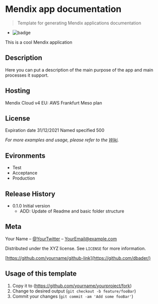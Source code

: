 # Mendix app documentation
> Template for generating Mendix applications documentation

- ![badge](https://img.shields.io/badge/MxVersion-8.0.0-informational)

This is a cool Mendix application

## Description
Here you can put a description of the main purpose of the app and main processes it support.

## Hosting
Mendix Cloud v4 EU: AWS Frankfurt
Meso plan

## License
Expiration date 31/12/2021
Named specified 500

_For more examples and usage, please refer to the [Wiki][wiki]._

## Evironments
- Test
- Acceptance
- Production

## Release History

* 0.1.0 Initial version
    * ADD: Update of Readme and basic folder structure

## Meta

Your Name – [@YourTwitter](https://twitter.com/dbader_org) – YourEmail@example.com

Distributed under the XYZ license. See ``LICENSE`` for more information.

[https://github.com/yourname/github-link](https://github.com/dbader/)

## Usage of this template

1. Copy it to (<https://github.com/yourname/yourproject/fork>)
2. Change to desired output (`git checkout -b feature/fooBar`)
3. Commit your changes (`git commit -am 'Add some fooBar'`)

<!-- Markdown link & img dfn's -->
[npm-image]: https://img.shields.io/npm/v/datadog-metrics.svg?style=flat-square
[npm-url]: https://npmjs.org/package/datadog-metrics
[npm-downloads]: https://img.shields.io/npm/dm/datadog-metrics.svg?style=flat-square
[travis-image]: https://img.shields.io/travis/dbader/node-datadog-metrics/master.svg?style=flat-square
[travis-url]: https://travis-ci.org/dbader/node-datadog-metrics
[wiki]: https://github.com/yourname/yourproject/wiki
"# mxapp-documentation-template" 
